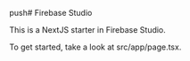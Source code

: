  push# Firebase Studio

This is a NextJS starter in Firebase Studio.

To get started, take a look at src/app/page.tsx.
